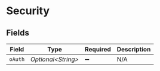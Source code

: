 # Security


## Fields

| Field               | Type                | Required            | Description         |
| ------------------- | ------------------- | ------------------- | ------------------- |
| `oAuth`             | *Optional\<String>* | :heavy_minus_sign:  | N/A                 |